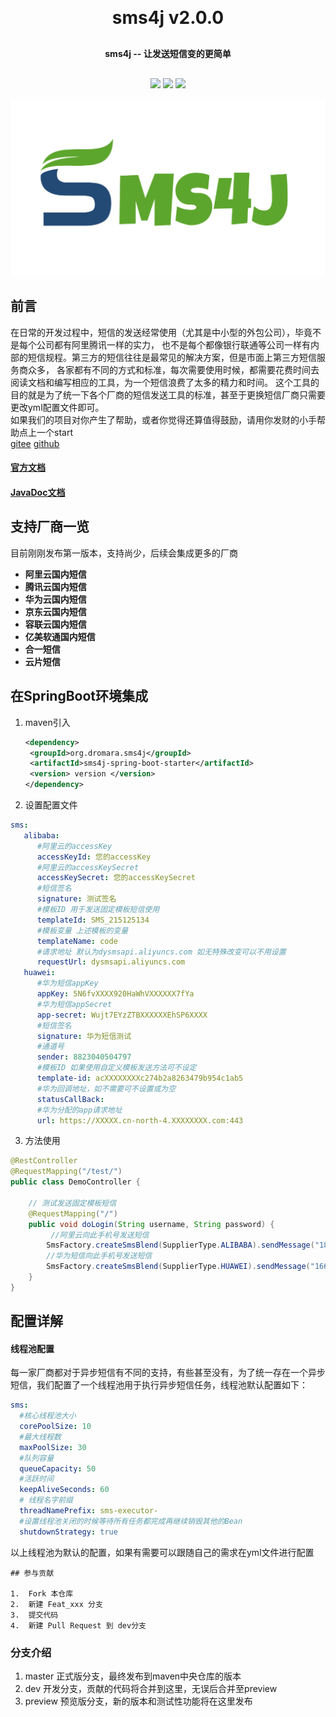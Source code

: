<h1 align="center" style="margin: 30px 0 30px; font-weight: bold;">sms4j v2.0.0</h1>
<h4 align="center" style="margin: 30px 0 30px; font-weight: bold;">sms4j -- 让发送短信变的更简单</h4>
<p align="center">
<a href="https://gitee.com/the-wind-is-like-a-song/sms_aggregation/stargazers"><img src="https://gitee.com/the-wind-is-like-a-song/sms_aggregation/badge/star.svg?theme=gvp"></a>
<a href="https://gitee.com/the-wind-is-like-a-song/sms_aggregation/master/LICENSE"><img src="https://img.shields.io/badge/license-Apache--2.0-green"></a>
<a href="https://gitee.com/the-wind-is-like-a-song/sms_aggregation"><img src="https://img.shields.io/badge/version-v2.0.0-blue"></a>
</p>
<img src="/public/logo.png">

## 前言

在日常的开发过程中，短信的发送经常使用（尤其是中小型的外包公司），毕竟不是每个公司都有阿里腾讯一样的实力，
也不是每个都像银行联通等公司一样有内部的短信规程。第三方的短信往往是最常见的解决方案，但是市面上第三方短信服务商众多，
各家都有不同的方式和标准，每次需要使用时候，都需要花费时间去阅读文档和编写相应的工具，为一个短信浪费了太多的精力和时间。
这个工具的目的就是为了统一下各个厂商的短信发送工具的标准，甚至于更换短信厂商只需要更改yml配置文件即可。  
如果我们的项目对你产生了帮助，或者你觉得还算值得鼓励，请用你发财的小手帮助点上一个start  
[gitee](https://gitee.com/dromara/sms4j)
[github](https://github.com/dromara/sms_aggregation)

#### [官方文档](http://wind.kim)
#### [JavaDoc文档](https://apidoc.gitee.com/dromara/sms4j/)

## 支持厂商一览

目前刚刚发布第一版本，支持尚少，后续会集成更多的厂商

- **阿里云国内短信**
- **腾讯云国内短信**
- **华为云国内短信**
- **京东云国内短信**
- **容联云国内短信**
- **亿美软通国内短信**
- **合一短信**
- **云片短信**

## 在SpringBoot环境集成

1. maven引入
   
   ```xml
   <dependency>
    <groupId>org.dromara.sms4j</groupId>
    <artifactId>sms4j-spring-boot-starter</artifactId>
    <version> version </version>
   </dependency>
   ```
2. 设置配置文件
   
```yaml
sms:
   alibaba:
      #阿里云的accessKey
      accessKeyId: 您的accessKey
      #阿里云的accessKeySecret
      accessKeySecret: 您的accessKeySecret
      #短信签名
      signature: 测试签名
      #模板ID 用于发送固定模板短信使用
      templateId: SMS_215125134
      #模板变量 上述模板的变量
      templateName: code
      #请求地址 默认为dysmsapi.aliyuncs.com 如无特殊改变可以不用设置
      requestUrl: dysmsapi.aliyuncs.com
   huawei:
      #华为短信appKey
      appKey: 5N6fvXXXX920HaWhVXXXXXX7fYa
      #华为短信appSecret
      app-secret: Wujt7EYzZTBXXXXXXEhSP6XXXX
      #短信签名
      signature: 华为短信测试
      #通道号
      sender: 8823040504797
      #模板ID 如果使用自定义模板发送方法可不设定
      template-id: acXXXXXXXXc274b2a8263479b954c1ab5
      #华为回调地址，如不需要可不设置或为空
      statusCallBack:
      #华为分配的app请求地址
      url: https://XXXXX.cn-north-4.XXXXXXXX.com:443
```

3. 方法使用
   
```java
@RestController
@RequestMapping("/test/")
public class DemoController {

    // 测试发送固定模板短信
    @RequestMapping("/")
    public void doLogin(String username, String password) {
         //阿里云向此手机号发送短信
        SmsFactory.createSmsBlend(SupplierType.ALIBABA).sendMessage("18888888888","123456");
        //华为短信向此手机号发送短信
        SmsFactory.createSmsBlend(SupplierType.HUAWEI).sendMessage("16666666666","000000");
    }
}
```


## 配置详解

#### 线程池配置

每一家厂商都对于异步短信有不同的支持，有些甚至没有，为了统一存在一个异步短信，我们配置了一个线程池用于执行异步短信任务，线程池默认配置如下：  

```yaml
sms:
  #核心线程池大小
  corePoolSize: 10
  #最大线程数
  maxPoolSize: 30
  #队列容量
  queueCapacity: 50
  #活跃时间
  keepAliveSeconds: 60
  # 线程名字前缀
  threadNamePrefix: sms-executor-
  #设置线程池关闭的时候等待所有任务都完成再继续销毁其他的Bean
  shutdownStrategy: true
```

以上线程池为默认的配置，如果有需要可以跟随自己的需求在yml文件进行配置

```
## 参与贡献

1.  Fork 本仓库
2.  新建 Feat_xxx 分支
3.  提交代码
4.  新建 Pull Request 到 dev分支
```
### 分支介绍
1. master 正式版分支，最终发布到maven中央仓库的版本
2. dev 开发分支，贡献的代码将合并到这里，无误后合并至preview
3. preview 预览版分支，新的版本和测试性功能将在这里发布

